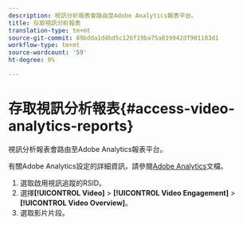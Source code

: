```yaml
---
description: 視訊分析報表會路由至Adobe Analytics報表平台。
title: 存取視訊分析報表
translation-type: tm+mt
source-git-commit: 89bdda1d4bd5c126f19ba75a819942df901183d1
workflow-type: tm+mt
source-wordcount: '59'
ht-degree: 0%

---
```



# 存取視訊分析報表{#access-video-analytics-reports}

視訊分析報表會路由至Adobe Analytics報表平台。

有關Adobe Analytics設定的詳細資訊，請參閱[Adobe Analytics](https://microsite.omniture.com/t2/help/en_US/reference/)文檔。
1. 選取啟用視訊追蹤的RSID。
1. 選擇&#x200B;**[!UICONTROL Video]** > **[!UICONTROL Video Engagement]** > **[!UICONTROL Video Overview]**。
1. 選取影片片段。